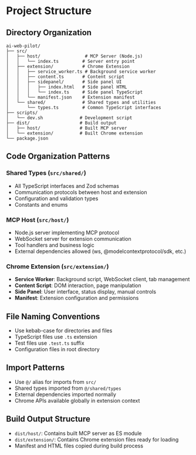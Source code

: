 # Project Structure

## Directory Organization

```
ai-web-pilot/
├── src/
│   ├── host/                 # MCP Server (Node.js)
│   │   └── index.ts         # Server entry point
│   ├── extension/           # Chrome Extension
│   │   ├── service_worker.ts # Background service worker
│   │   ├── content.ts       # Content script
│   │   ├── sidepanel/       # Side panel UI
│   │   │   ├── index.html   # Side panel HTML
│   │   │   └── index.ts     # Side panel TypeScript
│   │   └── manifest.json    # Extension manifest
│   └── shared/              # Shared types and utilities
│       └── types.ts         # Common TypeScript interfaces
├── scripts/
│   └── dev.sh              # Development script
├── dist/                   # Build output
│   ├── host/               # Built MCP server
│   └── extension/          # Built Chrome extension
└── package.json
```

## Code Organization Patterns

### Shared Types (`src/shared/`)
- All TypeScript interfaces and Zod schemas
- Communication protocols between host and extension
- Configuration and validation types
- Constants and enums

### MCP Host (`src/host/`)
- Node.js server implementing MCP protocol
- WebSocket server for extension communication
- Tool handlers and business logic
- External dependencies allowed (ws, @modelcontextprotocol/sdk, etc.)

### Chrome Extension (`src/extension/`)
- **Service Worker**: Background script, WebSocket client, tab management
- **Content Script**: DOM interaction, page manipulation
- **Side Panel**: User interface, status display, manual controls
- **Manifest**: Extension configuration and permissions

## File Naming Conventions
- Use kebab-case for directories and files
- TypeScript files use `.ts` extension
- Test files use `.test.ts` suffix
- Configuration files in root directory

## Import Patterns
- Use `@/` alias for imports from `src/`
- Shared types imported from `@/shared/types`
- External dependencies imported normally
- Chrome APIs available globally in extension context

## Build Output Structure
- `dist/host/`: Contains built MCP server as ES module
- `dist/extension/`: Contains Chrome extension files ready for loading
- Manifest and HTML files copied during build process